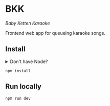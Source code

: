 # BKK
_Baby Ketten Karaoke_

Frontend web app for queueing karaoke songs.

## Install

<details>
  <summary>Don't have Node?</summary>

  1. Install [`nvm`](https://github.com/nvm-sh/nvm).
  2. `nvm install 12`
</details>

`npm install`

## Run locally

`npm run dev`
